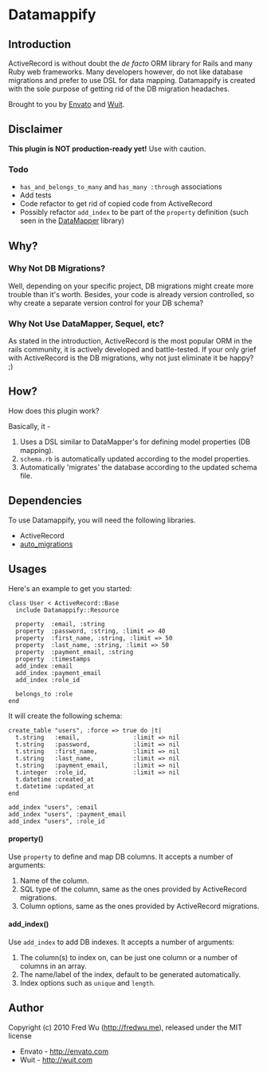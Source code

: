 # Datamappify

## Introduction

ActiveRecord is without doubt the *de facto* ORM library for Rails and many Ruby web frameworks. Many developers however, do not like database migrations and prefer to use DSL for data mapping. Datamappify is created with the sole purpose of getting rid of the DB migration headaches.

Brought to you by [Envato](http://envato.com) and [Wuit](http://wuit.com).

## Disclaimer

**This plugin is NOT production-ready yet!** Use with caution.

### Todo

* `has_and_belongs_to_many` and `has_many :through` associations
* Add tests
* Code refactor to get rid of copied code from ActiveRecord
* Possibly refactor `add_index` to be part of the `property` definition (such seen in the [DataMapper](http://datamapper.org/) library)

## Why?

### Why Not DB Migrations?

Well, depending on your specific project, DB migrations might create more trouble than it's worth. Besides, your code is already version controlled, so why create a separate version control for your DB schema?

### Why Not Use DataMapper, Sequel, etc?

As stated in the introduction, ActiveRecord is the most popular ORM in the rails community, it is actively developed and battle-tested. If your only grief with ActiveRecord is the DB migrations, why not just eliminate it be happy? ;)

## How?

How does this plugin work?

Basically, it -

1. Uses a DSL similar to DataMapper's for defining model properties (DB mapping).
2. `schema.rb` is automatically updated according to the model properties.
3. Automatically 'migrates' the database according to the updated schema file.

## Dependencies

To use Datamappify, you will need the following libraries.

* ActiveRecord
* [auto_migrations](http://github.com/pjhyett/auto_migrations)

## Usages

Here's an example to get you started:

	class User < ActiveRecord::Base
	  include Datamappify::Resource
      
	  property  :email, :string
	  property  :password, :string, :limit => 40
	  property  :first_name, :string, :limit => 50
	  property  :last_name, :string, :limit => 50
	  property  :payment_email, :string
	  property  :timestamps
	  add_index :email
	  add_index :payment_email
	  add_index :role_id
      
	  belongs_to :role
	end

It will create the following schema:

	create_table "users", :force => true do |t|
	  t.string   :email,               :limit => nil
	  t.string   :password,            :limit => nil
	  t.string   :first_name,          :limit => nil
	  t.string   :last_name,           :limit => nil
	  t.string   :payment_email,       :limit => nil
	  t.integer  :role_id,             :limit => nil
	  t.datetime :created_at
	  t.datetime :updated_at
	end

	add_index "users", :email
	add_index "users", :payment_email
	add_index "users", :role_id

#### property()

Use `property` to define and map DB columns. It accepts a number of arguments:

1. Name of the column.
2. SQL type of the column, same as the ones provided by ActiveRecord migrations.
3. Column options, same as the ones provided by ActiveRecord migrations.

#### add_index()

Use `add_index` to add DB indexes. It accepts a number of arguments:

1. The column(s) to index on, can be just one column or a number of columns in an array.
2. The name/label of the index, default to be generated automatically.
3. Index options such as `unique` and `length`.

## Author

Copyright (c) 2010 Fred Wu (<http://fredwu.me>), released under the MIT license

* Envato - <http://envato.com>
* Wuit - <http://wuit.com>